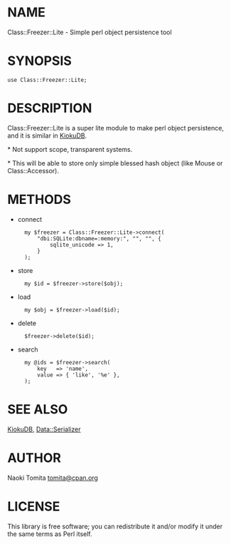 # NAME

Class::Freezer::Lite - Simple perl object persistence tool

# SYNOPSIS

    use Class::Freezer::Lite;

# DESCRIPTION

Class::Freezer::Lite is a super lite module to make perl object persistence,
and it is similar in [KiokuDB](https://metacpan.org/pod/KiokuDB).

\* Not support scope, transparent systems.

\* This will be able to store only simple blessed hash object (like Mouse or Class::Accessor).

# METHODS

- connect

        my $freezer = Class::Freezer::Lite->connect(
            "dbi:SQLite:dbname=:memory:", "", "", {
                sqlite_unicode => 1,
            }
        );

- store

        my $id = $freezer->store($obj);

- load

        my $obj = $freezer->load($id);

- delete

        $freezer->delete($id);

- search

        my @ids = $freezer->search(
            key   => 'name',
            value => { 'like', '%e' },
        );

# SEE ALSO

[KiokuDB](https://metacpan.org/pod/KiokuDB), [Data::Serializer](https://metacpan.org/pod/Data%3A%3ASerializer)

# AUTHOR

Naoki Tomita <tomita@cpan.org>

# LICENSE

This library is free software; you can redistribute it and/or modify
it under the same terms as Perl itself.
